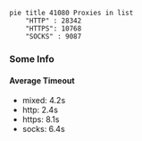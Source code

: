 
```mermaid
pie title 41080 Proxies in list
    "HTTP" : 28342
    "HTTPS": 10768
    "SOCKS" : 9087
```

### Some Info
#### Average Timeout

- mixed: 4.2s
- http: 2.4s
- https: 8.1s
- socks: 6.4s